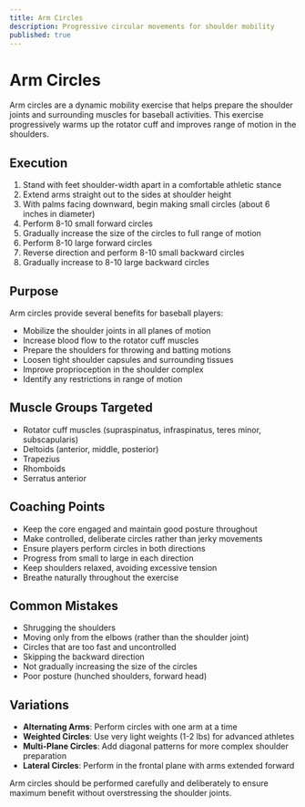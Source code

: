 ```yaml
---
title: Arm Circles
description: Progressive circular movements for shoulder mobility
published: true
---
```


# Arm Circles

Arm circles are a dynamic mobility exercise that helps prepare the shoulder joints and surrounding muscles for baseball activities. This exercise progressively warms up the rotator cuff and improves range of motion in the shoulders.

## Execution

1. Stand with feet shoulder-width apart in a comfortable athletic stance
2. Extend arms straight out to the sides at shoulder height
3. With palms facing downward, begin making small circles (about 6 inches in diameter)
4. Perform 8-10 small forward circles
5. Gradually increase the size of the circles to full range of motion
6. Perform 8-10 large forward circles
7. Reverse direction and perform 8-10 small backward circles
8. Gradually increase to 8-10 large backward circles

## Purpose

Arm circles provide several benefits for baseball players:

- Mobilize the shoulder joints in all planes of motion
- Increase blood flow to the rotator cuff muscles
- Prepare the shoulders for throwing and batting motions
- Loosen tight shoulder capsules and surrounding tissues
- Improve proprioception in the shoulder complex
- Identify any restrictions in range of motion

## Muscle Groups Targeted

- Rotator cuff muscles (supraspinatus, infraspinatus, teres minor, subscapularis)
- Deltoids (anterior, middle, posterior)
- Trapezius
- Rhomboids
- Serratus anterior

## Coaching Points

- Keep the core engaged and maintain good posture throughout
- Make controlled, deliberate circles rather than jerky movements
- Ensure players perform circles in both directions
- Progress from small to large in each direction
- Keep shoulders relaxed, avoiding excessive tension
- Breathe naturally throughout the exercise

## Common Mistakes

- Shrugging the shoulders
- Moving only from the elbows (rather than the shoulder joint)
- Circles that are too fast and uncontrolled
- Skipping the backward direction
- Not gradually increasing the size of the circles
- Poor posture (hunched shoulders, forward head)

## Variations

- **Alternating Arms**: Perform circles with one arm at a time
- **Weighted Circles**: Use very light weights (1-2 lbs) for advanced athletes
- **Multi-Plane Circles**: Add diagonal patterns for more complex shoulder preparation
- **Lateral Circles**: Perform in the frontal plane with arms extended forward

Arm circles should be performed carefully and deliberately to ensure maximum benefit without overstressing the shoulder joints.
